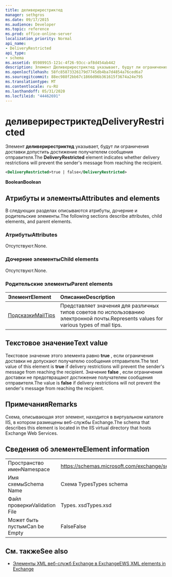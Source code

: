 ```yaml
---
title: деливерирестриктед
manager: sethgros
ms.date: 09/17/2015
ms.audience: Developer
ms.topic: reference
ms.prod: office-online-server
localization_priority: Normal
api_name:
- DeliveryRestricted
api_type:
- schema
ms.assetid: 05989915-121c-4f26-93cc-af8d454ab442
description: Элемент Деливерирестриктед указывает, будут ли ограничения доставки допустить достижение получателем сообщения отправителя.
ms.openlocfilehash: 58fc85873326179d7745db4ba7d4854a76ced6a7
ms.sourcegitcommit: 88ec988f2bb67c1866d06b361615f3674a24e795
ms.translationtype: MT
ms.contentlocale: ru-RU
ms.lasthandoff: 05/31/2020
ms.locfileid: "44462691"
---
```

# <a name="deliveryrestricted"></a><span data-ttu-id="c7718-103">деливерирестриктед</span><span class="sxs-lookup"><span data-stu-id="c7718-103">DeliveryRestricted</span></span>

<span data-ttu-id="c7718-104">Элемент **деливерирестриктед** указывает, будут ли ограничения доставки допустить достижение получателем сообщения отправителя.</span><span class="sxs-lookup"><span data-stu-id="c7718-104">The **DeliveryRestricted** element indicates whether delivery restrictions will prevent the sender's message from reaching the recipient.</span></span> 
  
```XML
<DeliveryRestricted>true | false</DeliveryRestricted>
```

 <span data-ttu-id="c7718-105">**Boolean**</span><span class="sxs-lookup"><span data-stu-id="c7718-105">**Boolean**</span></span>
## <a name="attributes-and-elements"></a><span data-ttu-id="c7718-106">Атрибуты и элементы</span><span class="sxs-lookup"><span data-stu-id="c7718-106">Attributes and elements</span></span>

<span data-ttu-id="c7718-107">В следующих разделах описываются атрибуты, дочерние и родительские элементы.</span><span class="sxs-lookup"><span data-stu-id="c7718-107">The following sections describe attributes, child elements, and parent elements.</span></span>
  
### <a name="attributes"></a><span data-ttu-id="c7718-108">Атрибуты</span><span class="sxs-lookup"><span data-stu-id="c7718-108">Attributes</span></span>

<span data-ttu-id="c7718-109">Отсутствуют.</span><span class="sxs-lookup"><span data-stu-id="c7718-109">None.</span></span>
  
### <a name="child-elements"></a><span data-ttu-id="c7718-110">Дочерние элементы</span><span class="sxs-lookup"><span data-stu-id="c7718-110">Child elements</span></span>

<span data-ttu-id="c7718-111">Отсутствуют.</span><span class="sxs-lookup"><span data-stu-id="c7718-111">None.</span></span>
  
### <a name="parent-elements"></a><span data-ttu-id="c7718-112">Родительские элементы</span><span class="sxs-lookup"><span data-stu-id="c7718-112">Parent elements</span></span>

|<span data-ttu-id="c7718-113">**Элемент**</span><span class="sxs-lookup"><span data-stu-id="c7718-113">**Element**</span></span>|<span data-ttu-id="c7718-114">**Описание**</span><span class="sxs-lookup"><span data-stu-id="c7718-114">**Description**</span></span>|
|:-----|:-----|
|[<span data-ttu-id="c7718-115">Подсказки</span><span class="sxs-lookup"><span data-stu-id="c7718-115">MailTips</span></span>](mailtips.md) <br/> |<span data-ttu-id="c7718-116">Представляет значения для различных типов советов по использованию электронной почты.</span><span class="sxs-lookup"><span data-stu-id="c7718-116">Represents values for various types of mail tips.</span></span>  <br/> |
   
## <a name="text-value"></a><span data-ttu-id="c7718-117">Текстовое значение</span><span class="sxs-lookup"><span data-stu-id="c7718-117">Text value</span></span>

<span data-ttu-id="c7718-118">Текстовое значение этого элемента равно **true** , если ограничения доставки не допускают получателю сообщения отправителя.</span><span class="sxs-lookup"><span data-stu-id="c7718-118">The text value of this element is **true** if delivery restrictions will prevent the sender's message from reaching the recipient.</span></span> <span data-ttu-id="c7718-119">Значение **false** , если ограничения доставки не предотвращают достижение получателем сообщения отправителя.</span><span class="sxs-lookup"><span data-stu-id="c7718-119">The value is **false** if delivery restrictions will not prevent the sender's message from reaching the recipient.</span></span> 
  
## <a name="remarks"></a><span data-ttu-id="c7718-120">Примечания</span><span class="sxs-lookup"><span data-stu-id="c7718-120">Remarks</span></span>

<span data-ttu-id="c7718-121">Схема, описывающая этот элемент, находится в виртуальном каталоге IIS, в котором размещены веб-службы Exchange.</span><span class="sxs-lookup"><span data-stu-id="c7718-121">The schema that describes this element is located in the IIS virtual directory that hosts Exchange Web Services.</span></span>
  
## <a name="element-information"></a><span data-ttu-id="c7718-122">Сведения об элементе</span><span class="sxs-lookup"><span data-stu-id="c7718-122">Element information</span></span>

|||
|:-----|:-----|
|<span data-ttu-id="c7718-123">Пространство имен</span><span class="sxs-lookup"><span data-stu-id="c7718-123">Namespace</span></span>  <br/> |https://schemas.microsoft.com/exchange/services/2006/types  <br/> |
|<span data-ttu-id="c7718-124">Имя схемы</span><span class="sxs-lookup"><span data-stu-id="c7718-124">Schema Name</span></span>  <br/> |<span data-ttu-id="c7718-125">Схема Types</span><span class="sxs-lookup"><span data-stu-id="c7718-125">Types schema</span></span>  <br/> |
|<span data-ttu-id="c7718-126">Файл проверки</span><span class="sxs-lookup"><span data-stu-id="c7718-126">Validation File</span></span>  <br/> |<span data-ttu-id="c7718-127">Types. xsd</span><span class="sxs-lookup"><span data-stu-id="c7718-127">Types.xsd</span></span>  <br/> |
|<span data-ttu-id="c7718-128">Может быть пустым</span><span class="sxs-lookup"><span data-stu-id="c7718-128">Can be Empty</span></span>  <br/> |<span data-ttu-id="c7718-129">False</span><span class="sxs-lookup"><span data-stu-id="c7718-129">False</span></span>  <br/> |
   
## <a name="see-also"></a><span data-ttu-id="c7718-130">См. также</span><span class="sxs-lookup"><span data-stu-id="c7718-130">See also</span></span>

- [<span data-ttu-id="c7718-131">Элементы XML веб-служб Exchange в Exchange</span><span class="sxs-lookup"><span data-stu-id="c7718-131">EWS XML elements in Exchange</span></span>](ews-xml-elements-in-exchange.md)

